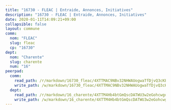 ```yaml
---
title: "16730 - FLEAC | Entraide, Annonces, Initiatives"
description: "16730 - FLEAC | Entraide, Annonces, Initiatives"
date: 2020-01-11T14:09:21+09:00
collapsible: false
layout: commune
comm:
  nom: "FLEAC"
  slug: fleac
  cp: "16730"
dept:
  nom: "Charente"
  slug: charente
  num: "16"
peerpad:
  comm:
    read_path: /r/markdown/16730_fleac/4XTTMAC9NBv32NHWAUogwaTfDjvQ3cKEkMYGM4aeqtKdhF6jo
    write_path: /w/markdown/16730_fleac/4XTTMAC9NBv32NHWAUogwaTfDjvQ3cKEkMYGM4aeqtKdhF6jo-K3TgUXDcAGW2b57VHyqAzfMDn1ChHyh24fgLcdxgh2zDBUYRK52F4ox6jRcuTE8W2BkeKYqRLehE2weAP3G2BPt6hM4s5D6m8rmzyiZKKTiESwrbYL3tNxAhU3evGNGWpxemqAHK
  dept:
    read_path: /r/markdown/16_charente/4XTTM4Hb4btGmQscDATWU3w2eGohcwgqasCDtGWVahJnAEsq8
    write_path: /w/markdown/16_charente/4XTTM4Hb4btGmQscDATWU3w2eGohcwgqasCDtGWVahJnAEsq8-K3TgU9zhAjxEMbYrSr9VB24idAgS7xBryN3TjEsJmsrToRfRc8PWUu9zDXmtMXWLR7TNqZhAPJFsnJ4QbuWpLJvHpyW2q8LZxtsaakTfiMdj4HFsc11ZXzpn4aT8zYKZzSLwV1CA
---
```


